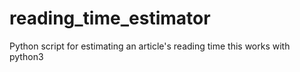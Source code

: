 # reading_time_estimator
Python script for estimating an article's reading time
 this works with python3 
